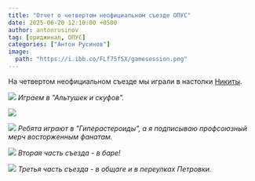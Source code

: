 ```yaml
---
title: "Отчет о четвертом неофициальном съезде ОПУС"
date: 2025-06-20 12:10:00 +0500
author: antonrusinov
tag: [ориджинал, ОПУС]
categories: ["Антон Русинов"]
image:
  path: "https://i.ibb.co/FLf75fSX/gamesession.png"
---
```


На четвертом неофициальном съезде мы играли в настолки [Никиты](https://hypercatalog.ru/categories/никита-grand-hamster/).

![](https://i.ibb.co/xS8mFL4J/photo-2025-06-20-11-27-23.jpg)
_Играем в "Альтушек и скуфов"._

![](https://i.ibb.co/cPstMT4/photo-2025-06-20-11-27-13.jpg)

![](https://i.ibb.co/zTQpvYNh/photo-2025-06-20-11-27-06.jpg)
_Ребята играют в "Гиперастероиды", а я подписываю профсоюзный мерч восторженным фанатам._

![](https://i.ibb.co/N672dnyt/photo-2025-06-20-11-27-19.jpg)
_Вторая часть съезда - в баре!_

![](https://i.ibb.co/q3dtPRqG/photo-2025-06-20-11-27-28.jpg)
_Третья часть съезда - в общаге и в переулках Петровки._
